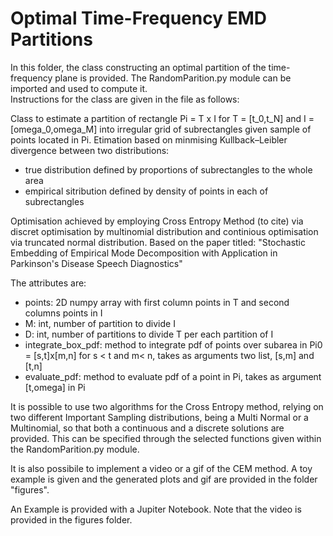 # Optimal Time-Frequency EMD Partitions

In this folder, the class constructing an optimal partition of the time-frequency plane is provided. The RandomParition.py module can be imported and used to compute it.  
Instructions for the class are given in the file as follows:

Class to estimate a partition of rectangle Pi = T x I for T = [t_0,t_N] and I = [omega_0,omega_M] into irregular grid of subrectangles given sample of points located in Pi. Etimation based on minmising Kullback–Leibler divergence between two distributions:   

   *  true distribution defined by proportions of subrectangles to the whole area
   *  empirical sitribution defined by density of points in each of subrectangles    

Optimisation achieved by employing Cross Entropy Method (to cite) via discret optimisation by multinomial distribution and continious optimisation
    via truncated normal distribution. Based on the paper titled:
        "Stochastic Embedding of Empirical Mode Decomposition with Application in Parkinson's Disease Speech Diagnostics"
    
The attributes are:   
   
   *  points: 2D numpy array with first column points in T and second columns points in I
   *  M: int, number of partition to divide I
   *  D: int, number of partitions to divide T per each partition of I
   *  integrate_box_pdf: method to integrate pdf of points over subarea in Pi0 = [s,t]x[m,n] for s < t and m< n, takes as arguments two list, [s,m] and [t,n]
   *  evaluate_pdf: method to evaluate pdf of a point in Pi, takes as argument [t,omega] in Pi
        
        
It is possible to use two algorithms for the Cross Entropy method, relying on two different Important Sampling distributions, being a Multi Normal or a Multinomial, so that both a continuous and a discrete solutions are provided. This can be specified through the selected functions given within the RandomParition.py module.  
   
It is also possibile to implement a video or a gif of the CEM method. A toy example is given and the generated plots and gif are provided in the folder "figures".


An Example is provided with a Jupiter Notebook. Note that the video is provided in the figures folder. 
